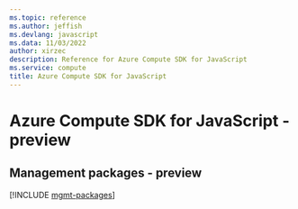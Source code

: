 ```yaml
---
ms.topic: reference
ms.author: jeffish
ms.devlang: javascript
ms.data: 11/03/2022
author: xirzec
description: Reference for Azure Compute SDK for JavaScript
ms.service: compute
title: Azure Compute SDK for JavaScript
---
```

# Azure Compute SDK for JavaScript - preview

## Management packages - preview
[!INCLUDE [mgmt-packages](compute-mgmt-index.md)]
